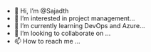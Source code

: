 - 👋 Hi, I’m @Sajadth
- 👀 I’m interested in project management...
- 🌱 I’m currently learning DevOps and Azure...
- 💞️ I’m looking to collaborate on ...
- 📫 How to reach me ...

<!---
Sajadth/Sajadth is a ✨ special ✨ repository because its `README.md` (this file) appears on your GitHub profile.
You can click the Preview link to take a look at your changes.
--->

